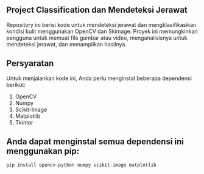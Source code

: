 ## Project Classification dan Mendeteksi Jerawat
Repository ini berisi kode untuk mendeteksi jerawat dan mengklasifikasikan kondisi kulit menggunakan OpenCV dan Skimage. Proyek ini memungkinkan pengguna untuk memuat file gambar atau video, menganalisisnya untuk mendeteksi jerawat, dan menampilkan hasilnya.

## Persyaratan
Untuk menjalankan kode ini, Anda perlu menginstal beberapa dependensi berikut:

1. OpenCV
2. Numpy
3. Scikit-Image
4. Matplotlib
5. Tkinter

## Anda dapat menginstal semua dependensi ini menggunakan pip:
```bash
pip install opencv-python numpy scikit-image matplotlib
